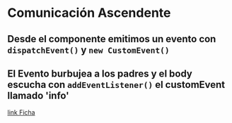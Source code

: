 # Comunicación Ascendente

## Desde el componente emitimos un evento con `dispatchEvent()` y `new CustomEvent()`  

## El Evento burbujea a los padres y el body escucha con `addEventListener()` el customEvent llamado 'info' 

[link Ficha](https://fichas.destilosur.es/6673bf31a5910eec49c14344?evento=card)